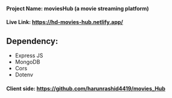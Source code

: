 #### Project Name: moviesHub (a movie streaming platform)
#### Live Link: https://hd-movies-hub.netlify.app/
## Dependency:
- Express JS
- MongoDB
- Cors
- Dotenv

#### Client side: https://github.com/harunrashid4419/movies_Hub
